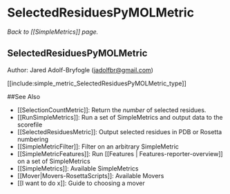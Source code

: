 # SelectedResiduesPyMOLMetric
*Back to [[SimpleMetrics]] page.*
## SelectedResiduesPyMOLMetric

Author: Jared Adolf-Bryfogle (jadolfbr@gmail.com)

[[include:simple_metric_SelectedResiduesPyMOLMetric_type]]

##See Also

* [[SelectionCountMetric]]: Return the _number_ of selected residues.
* [[RunSimpleMetrics]]: Run a set of SimpleMetrics and output data to the scorefile
* [[SelectedResiduesMetric]]: Output selected residues in PDB or Rosetta numbering
* [[SimpleMetricFilter]]: Filter on an arbitrary SimpleMetric
* [[SimpleMetricFeatures]]: Run [[Features | Features-reporter-overview]] on a set of SimpleMetrics
* [[SimpleMetrics]]: Available SimpleMetrics
* [[Mover|Movers-RosettaScripts]]: Available Movers
* [[I want to do x]]: Guide to choosing a mover